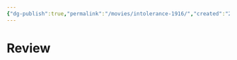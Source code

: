 ```yaml
---
{"dg-publish":true,"permalink":"/movies/intolerance-1916/","created":"2024-01-25","updated":"2024-01-25"}
---
```



# Review
